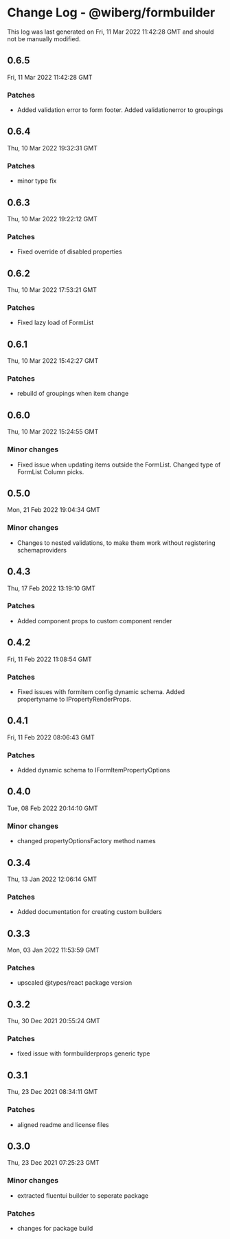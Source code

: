 # Change Log - @wiberg/formbuilder

This log was last generated on Fri, 11 Mar 2022 11:42:28 GMT and should not be manually modified.

## 0.6.5
Fri, 11 Mar 2022 11:42:28 GMT

### Patches

- Added validation error to form footer. Added validationerror to groupings

## 0.6.4
Thu, 10 Mar 2022 19:32:31 GMT

### Patches

- minor type fix

## 0.6.3
Thu, 10 Mar 2022 19:22:12 GMT

### Patches

- Fixed override of disabled properties

## 0.6.2
Thu, 10 Mar 2022 17:53:21 GMT

### Patches

- Fixed lazy load of FormList

## 0.6.1
Thu, 10 Mar 2022 15:42:27 GMT

### Patches

- rebuild of groupings when item change

## 0.6.0
Thu, 10 Mar 2022 15:24:55 GMT

### Minor changes

- Fixed issue when updating items outside the FormList. Changed type of FormList Column picks.

## 0.5.0
Mon, 21 Feb 2022 19:04:34 GMT

### Minor changes

- Changes to nested validations, to make them work without registering schemaproviders

## 0.4.3
Thu, 17 Feb 2022 13:19:10 GMT

### Patches

- Added component props to custom component render

## 0.4.2
Fri, 11 Feb 2022 11:08:54 GMT

### Patches

- Fixed issues with formitem config dynamic schema. Added propertyname to IPropertyRenderProps.

## 0.4.1
Fri, 11 Feb 2022 08:06:43 GMT

### Patches

- Added dynamic schema to IFormItemPropertyOptions

## 0.4.0
Tue, 08 Feb 2022 20:14:10 GMT

### Minor changes

- changed propertyOptionsFactory method names

## 0.3.4
Thu, 13 Jan 2022 12:06:14 GMT

### Patches

-  Added documentation for creating custom builders

## 0.3.3
Mon, 03 Jan 2022 11:53:59 GMT

### Patches

- upscaled @types/react package version

## 0.3.2
Thu, 30 Dec 2021 20:55:24 GMT

### Patches

- fixed issue with formbuilderprops generic type

## 0.3.1
Thu, 23 Dec 2021 08:34:11 GMT

### Patches

- aligned readme and license files

## 0.3.0
Thu, 23 Dec 2021 07:25:23 GMT

### Minor changes

- extracted fluentui builder to seperate package

### Patches

- changes for package build

